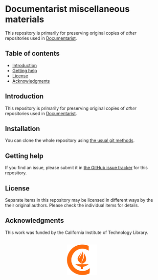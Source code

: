 Documentarist miscellaneous materials
=====================================

This repository is primarily for preserving original copies of _other_ repositories used in [Documentarist](https://github.com/caltechlibrary/documentarist).


Table of contents
-----------------

* [Introduction](#introduction)
* [Getting help](#getting-help)
* [License](#license)
* [Acknowledgments](#authors-and-acknowledgments)


Introduction
------------

This repository is primarily for preserving original copies of _other_ repositories used in [Documentarist](https://github.com/caltechlibrary/documentarist).


Installation
------------

You can clone the whole repository using [the usual git methods](https://docs.github.com/en/github/creating-cloning-and-archiving-repositories/cloning-a-repository).
 

Getting help
------------

If you find an issue, please submit it in [the GitHub issue tracker](https://github.com/caltechlibrary/documentarist-misc-materials/issues) for this repository.


License
-------

Separate items in this repository may be licensed in different ways by the their original authors. Please check the individual items for details.


Acknowledgments
---------------

This work was funded by the California Institute of Technology Library.

<div align="center">
  <br>
  <a href="https://www.caltech.edu">
    <img width="100" height="100" src=".graphics/caltech-round.svg">
  </a>
</div>
